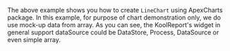 The above example shows you how to create `LineChart` using ApexCharts package. In this example, for purpose of chart demonstration only, we do use mock-up data from array. As you can see, the KoolReport's widget in general support dataSource could be DataStore, Process, DataSource or even simple array.